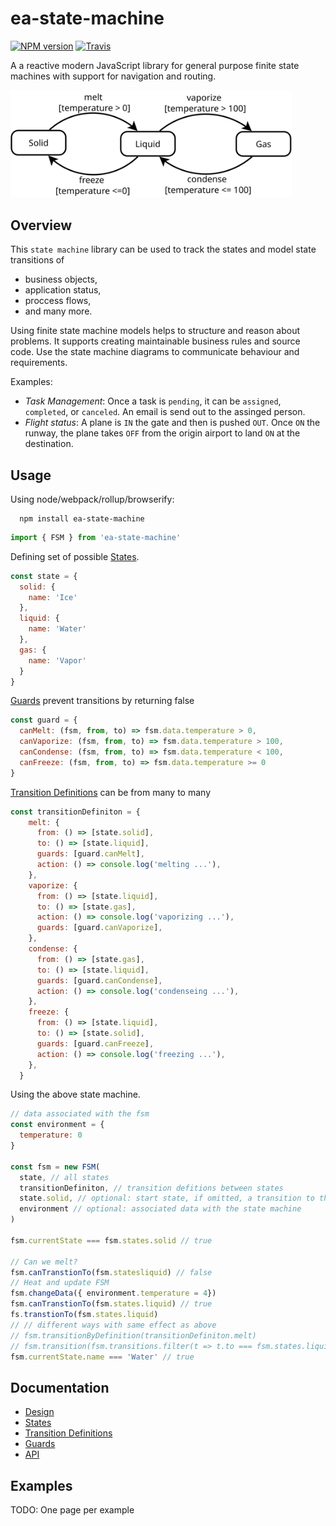 # ea-state-machine
[![NPM version](https://img.shields.io/npm/v/ea-state-machine.svg)](https://www.npmjs.org/package/ea-state-machine)
[![Travis](https://img.shields.io/travis/eascientific/ea-state-machine/master.svg)](https://travis-ci.org/eascientific/ea-state-machine)

A a reactive modern JavaScript library for general purpose finite state machines with support for navigation and routing.

<p align="left">
  <img src="./doc/statemachine-matter.svg" width="450px">
</p>

## Overview

This `state machine` library can be used to track the states and model state transitions of 
  - business objects,
  - application status,
  - proccess flows,
  - and many more.

Using finite state machine models helps to structure and reason about problems. It supports creating maintainable business rules and source code.
Use the state machine diagrams to communicate behaviour and requirements.

Examples:
  - *Task Management*: Once a task is `pending`, it can be `assigned`, `completed`, or `canceled`. An email is send out to the assinged person.
  - *Flight status*: A plane is `IN` the gate and then is pushed `OUT`. Once `ON` the runway, the plane takes `OFF` from the origin airport to land `ON` at the destination.

## Usage

Using node/webpack/rollup/browserify:
```shell
  npm install ea-state-machine
```
```javascript
import { FSM } from 'ea-state-machine'
```
Defining set of possible [States](/doc/states.md).
```javascript
const state = {
  solid: { 
    name: 'Ice'
  },
  liquid: { 
    name: 'Water'
  },
  gas: { 
    name: 'Vapor'
  }
}
```
[Guards](/doc/guards.md) prevent transitions by returning false
```javascript
const guard = {
  canMelt: (fsm, from, to) => fsm.data.temperature > 0,
  canVaporize: (fsm, from, to) => fsm.data.temperature > 100,
  canCondense: (fsm, from, to) => fsm.data.temperature < 100,
  canFreeze: (fsm, from, to) => fsm.data.temperature >= 0
}
```
[Transition Definitions](/doc/transition-definitions.md) can be from many to many
```javascript
const transitionDefiniton = {
    melt: {
      from: () => [state.solid],
      to: () => [state.liquid],
      guards: [guard.canMelt],
      action: () => console.log('melting ...'),
    },
    vaporize: {
      from: () => [state.liquid],
      to: () => [state.gas],
      action: () => console.log('vaporizing ...'),
      guards: [guard.canVaporize],
    },
    condense: {
      from: () => [state.gas],
      to: () => [state.liquid],
      guards: [guard.canCondense],
      action: () => console.log('condenseing ...'),
    },
    freeze: {
      from: () => [state.liquid],
      to: () => [state.solid],
      guards: [guard.canFreeze],
      action: () => console.log('freezing ...'),
    },
  }
```
Using the above state machine.
```js
// data associated with the fsm
const environment = { 
  temperature: 0 
}

const fsm = new FSM(
  state, // all states
  transitionDefiniton, // transition defitions between states
  state.solid, // optional: start state, if omitted, a transition to the first state needs to happen
  environment // optional: associated data with the state machine
)

fsm.currentState === fsm.states.solid // true

// Can we melt?
fsm.canTranstionTo(fsm.statesliquid) // false
// Heat and update FSM 
fsm.changeData({ environment.temperature = 4})
fsm.canTranstionTo(fsm.states.liquid) // true
fs.transtionTo(fsm.states.liquid)
// // different ways with same effect as above
// fsm.transitionByDefinition(transitionDefiniton.melt)
// fsm.transition(fsm.transitions.filter(t => t.to === fsm.states.liquid))
fsm.currentState.name === 'Water' // true
```

## Documentation

 - [Design](doc/documentation.md#design)
 - [States](doc/documentation.md#states)
 - [Transition Definitions](doc/documentation.md#transitions)
 - [Guards](doc/documentation.md#guards)
 - [API](http://ea-state-machine.eascientific.com/)

## Examples
TODO: One page per example


